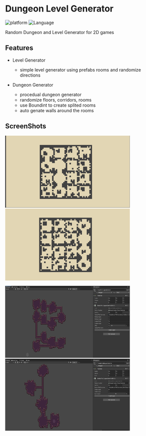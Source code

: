 # Dungeon Level Generator

![platform](https://img.shields.io/badge/Platform-Unity-yellow.svg)
![Language](https://img.shields.io/badge/Language-C%23-orange.svg)

Random Dungeon and Level Generator for 2D games

## Features
  
* Level Generator
  - simple level generator using prefabs rooms and randomize directions

* Dungeon Generator
  - procedual dungeon generator
  - randomize floors, corridors, rooms
  - use Boundint to create splited rooms
  - auto genate walls around the rooms

## ScreenShots
<img src="Images/sc3.png" height='230x' width='400'/>&nbsp;&nbsp;&nbsp;&nbsp;
<img src="Images/sc4.png" height='230x' width='400'/>

<img src="Images/sc1.png" height='230x' width='400'/>&nbsp;&nbsp;&nbsp;&nbsp;
<img src="Images/sc2.png" height='230x' width='400'/>
